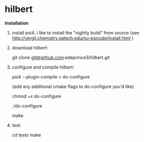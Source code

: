 # hilbert

**Installation**

1. install psi4. i like to install the "nightly build" from source (see http://vergil.chemistry.gatech.edu/nu-psicode/install.html )

2. download hilbert:

    git clone git@github.com:edeprince3/hilbert.git
  
3. configure and compile hilbert:

    psi4 --plugin-compile > do-configure
    
    (add any additional cmake flags to do-configure you'd like)
    
    chmod +x do-configure
    
    ./do-configure
    
    make
  
4. test:

    cd tests
    make
